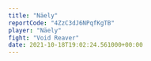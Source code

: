 ```yaml
---
title: "Näely"
reportCode: "4ZzC3dJ6NPqfKgTB"
player: "Näely"
fight: "Void Reaver"
date: 2021-10-18T19:02:24.561000+00:00
---
```

